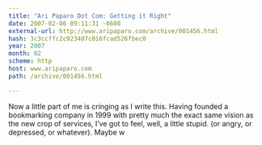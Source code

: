 ```yaml
---
title: "Ari Paparo Dot Com: Getting it Right"
date: 2007-02-06 09:11:31 -0600
external-url: http://www.aripaparo.com/archive/001456.html
hash: 3c3ccffc2c923407c016fcad526fbec0
year: 2007
month: 02
scheme: http
host: www.aripaparo.com
path: /archive/001456.html

---
```


Now a little part of me is cringing as I write this. Having founded a bookmarking company in 1999 with pretty much the exact same vision as the new crop of services, I’ve got to feel, well, a little stupid. (or angry, or depressed, or whatever). Maybe w
